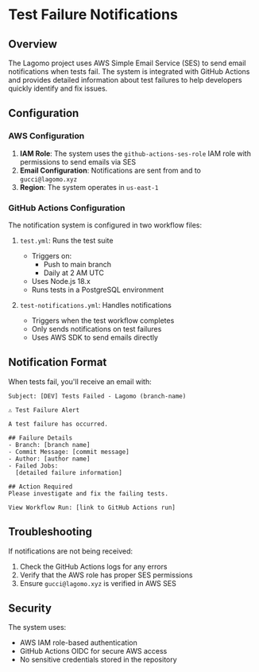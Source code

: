 # Test Failure Notifications

## Overview

The Lagomo project uses AWS Simple Email Service (SES) to send email notifications when tests fail. The system is integrated with GitHub Actions and provides detailed information about test failures to help developers quickly identify and fix issues.

## Configuration

### AWS Configuration

1. **IAM Role**: The system uses the `github-actions-ses-role` IAM role with permissions to send emails via SES
2. **Email Configuration**: Notifications are sent from and to `gucci@lagomo.xyz`
3. **Region**: The system operates in `us-east-1`

### GitHub Actions Configuration

The notification system is configured in two workflow files:

1. `test.yml`: Runs the test suite
   - Triggers on:
     - Push to main branch
     - Daily at 2 AM UTC
   - Uses Node.js 18.x
   - Runs tests in a PostgreSQL environment

2. `test-notifications.yml`: Handles notifications
   - Triggers when the test workflow completes
   - Only sends notifications on test failures
   - Uses AWS SDK to send emails directly

## Notification Format

When tests fail, you'll receive an email with:

```
Subject: [DEV] Tests Failed - Lagomo (branch-name)

⚠️ Test Failure Alert

A test failure has occurred.

## Failure Details
- Branch: [branch name]
- Commit Message: [commit message]
- Author: [author name]
- Failed Jobs:
  [detailed failure information]

## Action Required
Please investigate and fix the failing tests.

View Workflow Run: [link to GitHub Actions run]
```

## Troubleshooting

If notifications are not being received:
1. Check the GitHub Actions logs for any errors
2. Verify that the AWS role has proper SES permissions
3. Ensure `gucci@lagomo.xyz` is verified in AWS SES

## Security

The system uses:
- AWS IAM role-based authentication
- GitHub Actions OIDC for secure AWS access
- No sensitive credentials stored in the repository
